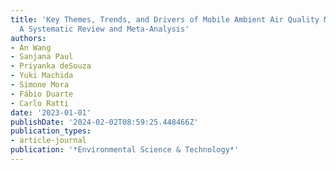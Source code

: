 ```yaml
---
title: 'Key Themes, Trends, and Drivers of Mobile Ambient Air Quality Monitoring:
  A Systematic Review and Meta-Analysis'
authors:
- An Wang
- Sanjana Paul
- Priyanka deSouza
- Yuki Machida
- Simone Mora
- Fábio Duarte
- Carlo Ratti
date: '2023-01-01'
publishDate: '2024-02-02T08:59:25.448466Z'
publication_types:
- article-journal
publication: '*Environmental Science & Technology*'
---
```

